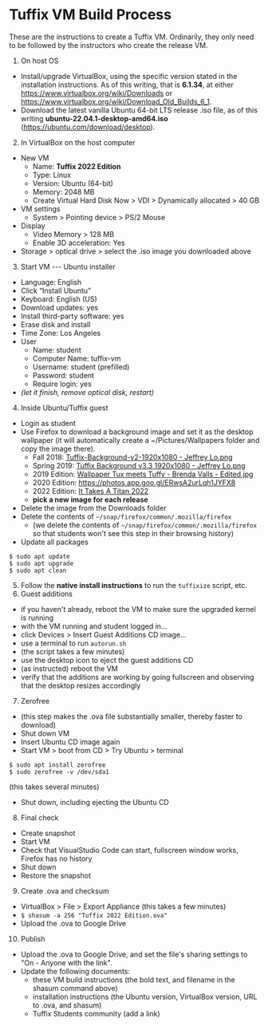 
# Tuffix VM Build Process

These are the instructions to create a Tuffix VM. Ordinarily, they
only need to be followed by the instructors who create the release VM.

1. On host OS
  - Install/upgrade VirtualBox, using the specific version stated in
    the installation instructions. As of this writing, that is
    **6.1.34**, at either https://www.virtualbox.org/wiki/Downloads or
    https://www.virtualbox.org/wiki/Download_Old_Builds_6_1.
  - Download the latest vanilla Ubuntu 64-bit LTS release .iso file, as of
    this writing **ubuntu-22.04.1-desktop-amd64.iso**
    (https://ubuntu.com/download/desktop).
2. In VirtualBox on the host computer
  - New VM
    - Name: **Tuffix 2022 Edition**
    - Type: Linux
    - Version: Ubuntu (64-bit)
    - Memory: 2048 MB
    - Create Virtual Hard Disk Now > VDI > Dynamically allocated > 40 GB
  - VM settings
    - System > Pointing device > PS/2 Mouse
  - Display
    - Video Memory > 128 MB
    - Enable 3D acceleration: Yes
  - Storage > optical drive > select the .iso image you downloaded above
3. Start VM --- Ubuntu installer
  - Language: English
  - Click “Install Ubuntu”
  - Keyboard: English (US)
  - Download updates: yes
  - Install third-party software: yes
  - Erase disk and install
  - Time Zone: Los Angeles
  - User
    - Name: student
    - Computer Name: tuffix-vm
    - Username: student (prefilled)
    - Password: student
    - Require login: yes
  - *(let it finish, remove optical disk, restart)*
4. Inside Ubuntu/Tuffix guest
  - Login as student
  - Use Firefox to download a background image and set it as the desktop wallpaper (it will automatically create a ~/Pictures/Wallpapers folder and copy the image there).
    - Fall 2018: [Tuffix-Background-v2-1920x1080 - Jeffrey Lo.png](https://drive.google.com/open?id=1QFt8kOPKjpd18fjnDWEVCxVmi4512xNy)
    - Spring 2019: [Tuffix Background v3.3 1920x1080 - Jeffrey Lo.png](https://drive.google.com/open?id=16aBkkGTcgG40m4ayiuGNYbLM5BmDVjEC)
    - 2019 Edition: [Wallpaper Tux meets Tuffy - Brenda Valls - Edited.jpg](https://drive.google.com/open?id=1xKmzS8ilw-c1jdHSIQhd4j1mi36blIBC)
    - 2020 Edition: https://photos.app.goo.gl/ERwsA2urLqh1JYFX8
    - 2022 Edition: [It Takes A Titan 2022](https://photos.app.goo.gl/RMreewgpA7ZQSQv58)
    - **pick a new image for each release**
  - Delete the image from the Downloads folder
  - Delete the contents of `~/snap/firefox/common/.mozilla/firefox`
    - (we delete the contents of `~/snap/firefox/common/.mozilla/firefox` so that students won't see this step in their browsing history)
  - Update all packages
  ```
  $ sudo apt update
  $ sudo apt upgrade
  $ sudo apt clean
  ```
5. Follow the **native install instructions** to run the `tuffixize` script, etc.
6. Guest additions
  - if you haven't already, reboot the VM to make sure the upgraded kernel is running
  - with the VM running and student logged in...
  - click Devices > Insert Guest Additions CD image...
  - use a terminal to run `autorun.sh`
  - (the script takes a few minutes)
  - use the desktop icon to eject the guest additions CD
  - (as instructed) reboot the VM
  - verify that the additions are working by going fullscreen and observing
    that the desktop resizes accordingly
7. Zerofree
  - (this step makes the .ova file substantially smaller, thereby faster to download)
  - Shut down VM
  - Insert Ubuntu CD image again
  - Start VM > boot from CD > Try Ubuntu > terminal
  ```
  $ sudo apt install zerofree
  $ sudo zerofree -v /dev/sda1
  ```
  (this takes several minutes)
  - Shut down, including ejecting the Ubuntu CD
8. Final check
  - Create snapshot
  - Start VM
  - Check that VisualStudio Code can start, fullscreen window works, Firefox has no history
  - Shut down
  - Restore the snapshot
9. Create .ova and checksum
  - VirtualBox > File > Export Appliance
    (this takes a few minutes)
  - `$ shasum -a 256 "Tuffix 2022 Edition.ova"`
  - Upload the .ova to Google Drive
10. Publish
  - Upload the .ova to Google Drive, and set the file's sharing settings to
    "On - Anyone with the link".
  - Update the following documents:
    - these VM build instructions (the bold text, and filename in the shasum command above)
    - installation instructions (the Ubuntu version, VirtualBox version, URL to .ova, and shasum)
    - Tuffix Students community (add a link)
